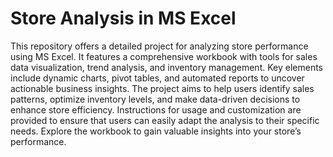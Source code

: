 # Store Analysis in MS Excel
This repository offers a detailed project for analyzing store performance using MS Excel. It features a comprehensive workbook with tools for sales data visualization, trend analysis, and inventory management. Key elements include dynamic charts, pivot tables, and automated reports to uncover actionable business insights. The project aims to help users identify sales patterns, optimize inventory levels, and make data-driven decisions to enhance store efficiency. Instructions for usage and customization are provided to ensure that users can easily adapt the analysis to their specific needs. Explore the workbook to gain valuable insights into your store’s performance.



